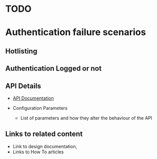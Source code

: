 # TODO

# Authentication failure scenarios

## Hotlisting
## Authentication Logged or not

## API Details
 * [API Documentation](IDA-API-Documentation.md)
 
* Configuration Parameters
    * List of parameters and how they alter the behaviour of the API

## Links to related content
* Link to design documentation,
* Links to How To articles
